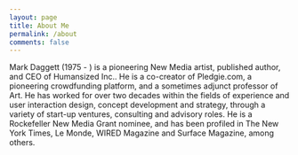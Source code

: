 ```yaml
---
layout: page
title: About Me
permalink: /about
comments: false
---
```


<div class="row justify-content-between">
<div class="col-md-8 pr-5">

<p>Mark Daggett (1975 - ) is a pioneering New Media artist, published author, and CEO of Humansized Inc.. He is a co-creator of Pledgie.com, a pioneering crowdfunding platform, and a sometimes adjunct professor of Art. He has worked for over two decades within the fields of experience and user interaction design, concept development and strategy, through a variety of start-up ventures, consulting and advisory roles. He is a Rockefeller New Media Grant nominee, and has been profiled in The New York Times, Le Monde, WIRED Magazine and Surface Magazine, among others.</p>

</div>

<div class="col-md-4">

<div class="sticky-top sticky-top-80">

</div>
</div>
</div>
